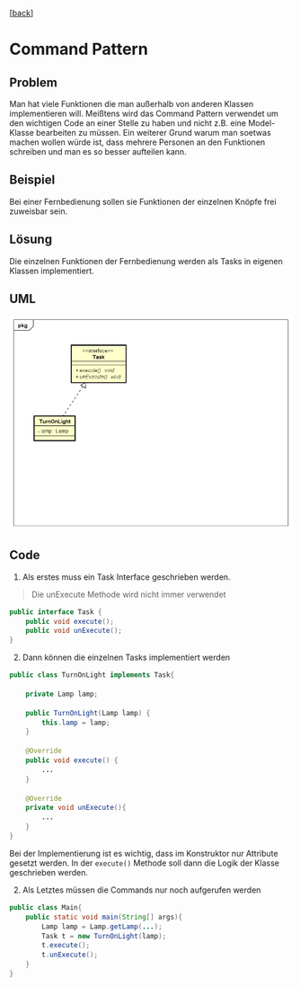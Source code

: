 [[back](../)]

# Command Pattern

## Problem

Man hat viele Funktionen die man außerhalb von anderen Klassen implementieren will. Meißtens wird das Command Pattern verwendet um den wichtigen Code an einer Stelle zu haben und nicht z.B. eine Model-Klasse bearbeiten zu müssen. Ein weiterer Grund warum man soetwas machen wollen würde ist, dass mehrere Personen an den Funktionen schreiben und man es so besser aufteilen kann.

## Beispiel

Bei einer Fernbedienung sollen sie Funktionen der einzelnen Knöpfe frei zuweisbar sein. 

## Lösung

Die einzelnen Funktionen der Fernbedienung werden als Tasks in eigenen Klassen implementiert.

## UML

![Command UML-Diagramm](CommandUML.png "Command")

## Code

1) Als erstes muss ein Task Interface geschrieben werden.

> Die unExecute Methode wird nicht immer verwendet

```java
public interface Task {
    public void execute();
    public void unExecute();
}
```

2) Dann können die einzelnen Tasks implementiert werden

```java
public class TurnOnLight implements Task{

    private Lamp lamp;

    public TurnOnLight(Lamp lamp) {
        this.lamp = lamp;
    }

    @Override
    public void execute() {
        ...
    }

    @Override
    private void unExecute(){
    	...
    }
}
```
Bei der Implementierung ist es wichtig, dass im Konstruktor nur Attribute gesetzt werden. In der `execute()` Methode soll dann die Logik der Klasse geschrieben werden.

2) Als Letztes müssen die Commands nur noch aufgerufen werden

```java
public class Main{
	public static void main(String[] args){
		Lamp lamp = Lamp.getLamp(...);
		Task t = new TurnOnLight(lamp);
		t.execute();
		t.unExecute();
	}
}
```
